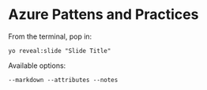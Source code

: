 # Azure Pattens and Practices

From the terminal, pop in:

  ```yo reveal:slide "Slide Title"```

Available options:

 ```--markdown --attributes --notes```
